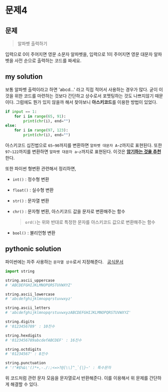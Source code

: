 # 문제4

## 문제

> 알파벳 출력하기

입력으로 0이 주어지면 영문 소문자 알파벳을, 입력으로 1이 주어지면 영문 대문자 알파벳을 사전 순으로 출력하는 코드를 짜세요.

## my solution

보통 알파벳 출력이라고 하면 'abcd...' 라고 직접 적어서 사용하는 경우가 많다. 굳이 이것을 위한 코드를 마련하는 것보다 간단하고 상수로서 포멧팅하는 것도 나쁘지않기 때문이다. 그럼에도 뭔가 있지 않을까 해서 찾아보니 **아스키코드**를 이용한 방법이 있었다.

```python
if input == 1:
    for i in range(65, 91):
        print(chr(i), end="")
else:
    for i in range(97, 123):
        print(chr(i), end="")
```

아스키코드 십진법으로 `65~90`까지를 변환하면 `알파벳 대문자 A~Z`까지로 표현된다. 또한 `97~122`까지를 변환하면 `알파벳 대문자 a~z`까지로 표현된다. 이것은 <u>**암기하는 것을 추천**</u>한다.

또한 파이썬 형변환 관련해서 정리하면,

- `int()` : 정수형 변환

- `float()` : 실수형 변환

- `str()` : 문자열 변환

- `chr()` : 문자형 변환, 아스키코드 값을 문자로 변환해주는 함수

  > `ord()`는 위와 반대로 특정한 문자를 아스키코드 값으로 변환해주는 함수

- `bool()` : 불리언형 변환

## pythonic solution

파이썬에는 자주 사용하는 `문자열 상수`로서 지정해준다. &nbsp; [공식문서](https://docs.python.org/3.4/library/string.html#string-constants)

```python
import string

string.ascii_uppercase
# 'ABCDEFGHIJKLMNOPQRSTUVWXYZ'

string.ascii_lowercase
# 'abcdefghijklmnopqrstuvwxyz'

string.ascii_letters
# 'abcdefghijklmnopqrstuvwxyzABCDEFGHIJKLMNOPQRSTUVWXYZ'

string.digits
# '0123456789' : 10진수

string.hexdigits
# '0123456789abcdefABCDEF' : 16진수

string.octdigits
# '01234567' : 8진수

string.punctuation
# '!"#$%&\'()*+,-./:;<=>?@[\\]^_`{|}~' : 특수문자
```

위 코드처럼 관련 문자 모음을 문자열로서 반환해준다. 이를 이용해서 위 문제를 간단하게 해결할 수 있다.
